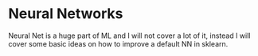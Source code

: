 # Neural Networks
Neural Net is a huge part of ML and I will not cover a lot of it, instead I will cover some basic ideas on how to improve a default NN in sklearn.
